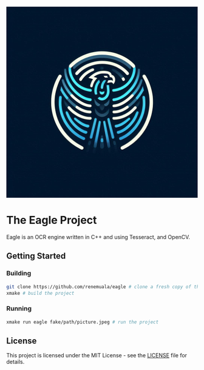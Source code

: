 ![logo](images/eagle.jpeg)

# The Eagle Project

Eagle is an OCR engine written in C++ and using Tesseract, and OpenCV.

## Getting Started
### Building
```bash
git clone https://github.com/renemuala/eagle # clone a fresh copy of the repository
xmake # build the project
```

### Running
```bash
xmake run eagle fake/path/picture.jpeg # run the project
```

## License
This project is licensed under the MIT License - see the [LICENSE](LICENSE) file for details.
